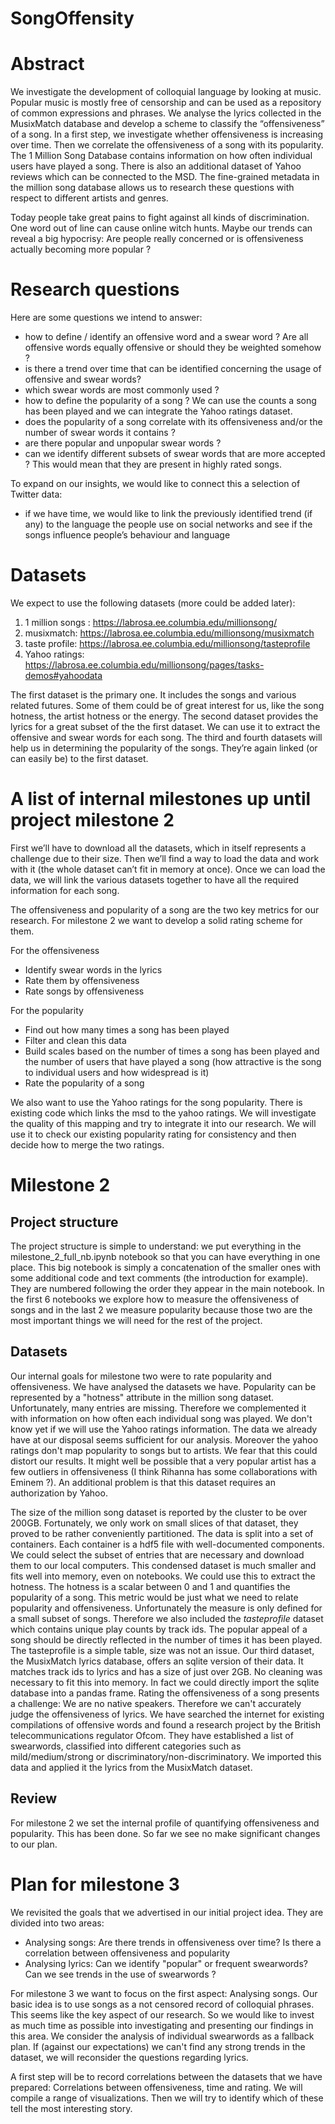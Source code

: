 # SongOffensity
# Abstract
We investigate the development of colloquial language by looking at music. Popular music is mostly free of censorship and can be used as a repository of common expressions and phrases.
We analyse the lyrics collected in the MusixMatch database and develop a scheme to classify the “offensiveness” of a song.
In a first step, we investigate whether offensiveness is increasing over time.
Then we correlate the offensiveness of a song with its popularity. The 1 Million Song Database contains information on how often individual users have played a song. There is also an additional dataset of Yahoo reviews which can be connected to the MSD.
The fine-grained metadata in the million song database allows us to research these questions with respect to different artists and genres.

Today people take great pains to fight against all kinds of discrimination. One word out of line can cause online witch hunts. Maybe our trends can reveal a big hypocrisy: Are people really concerned or is offensiveness actually becoming more popular ?

# Research questions
Here are some questions we intend to answer:

- how to define / identify an offensive word and a swear word ? Are all offensive words equally offensive or should they be weighted somehow ?
- is there a trend over time that can be identified concerning the usage of offensive and swear words?
- which swear words are most commonly used ?
- how to define the popularity of a song ? We can use the counts a song has been played and we can integrate the Yahoo ratings dataset.
- does the popularity of a song correlate with its offensiveness and/or the number of swear words it contains ?
- are there popular and unpopular swear words ?
- can we identify different subsets of swear words that are more accepted ? This would mean that they are present in highly rated songs.

To expand on our insights, we would like to connect this a selection of Twitter data:
- if we have time, we would like to link the previously identified trend (if any) to the language the people use on social networks and see if the songs influence people’s behaviour and language

# Datasets
We expect to use the following datasets (more could be added later):
1. 1 million songs : https://labrosa.ee.columbia.edu/millionsong/
2. musixmatch: https://labrosa.ee.columbia.edu/millionsong/musixmatch
3. taste profile: https://labrosa.ee.columbia.edu/millionsong/tasteprofile
4. Yahoo ratings: https://labrosa.ee.columbia.edu/millionsong/pages/tasks-demos#yahoodata

The first dataset is the primary one. It includes the songs and various related futures. Some of them could be of great interest for us, like the song hotness, the artist hotness or the energy.
The second dataset provides the lyrics for a great subset of the the first dataset. We can use it to extract the offensive and swear words for each song.
The third and fourth datasets will help us in determining the popularity of the songs. They’re again linked (or can easily be) to the first dataset.

# A list of internal milestones up until project milestone 2
First we’ll have to download all the datasets, which in itself represents a challenge due to their size.
Then we’ll find a way to load the data and work with it (the whole dataset can’t fit in memory at once).
Once we can load the data, we will link the various datasets together to have all the required information for each song.

The offensiveness and popularity of a song are the two key metrics for our research. For milestone 2 we want to develop a solid rating scheme for them.

For the offensiveness
 - Identify swear words in the lyrics
 - Rate them by offensiveness
 - Rate songs by offensiveness

For the popularity
 - Find out how many times a song has been played
 - Filter and clean this data
 - Build scales based on the number of times a song has been played and the number of users that have played a song (how attractive is the song to individual users and how widespread is it)
 - Rate the popularity of a song

We also want to use the Yahoo ratings for the song popularity. There is existing code which links the msd to the yahoo ratings. We will investigate the quality of this mapping and try to integrate it into our research. We will use it to check our existing popularity rating for consistency and then decide how to merge the two ratings.


# Milestone 2

## Project structure
The project structure is simple to understand: we put everything in the milestone_2_full_nb.ipynb notebook so that you can have everything in one place. This big notebook is simply a concatenation of the smaller ones with some additional code and text comments (the introduction for example). They are numbered following the order they appear in the main notebook. In the first 6 notebooks we explore how to measure the offensiveness of songs and in the last 2 we measure popularity because those two are the most important things we will need for the rest of the project.

## Datasets
Our internal goals for milestone two were to rate popularity and offensiveness.
We have analysed the datasets we have. Popularity can be represented by a "hotness" attribute in the million song dataset. Unfortunately, many entries are missing. Therefore we complemented it with information on how often each individual song was played. We don't know yet if we will use the Yahoo ratings information. The data we already have at our disposal seems sufficient for our analysis. Moreover the yahoo ratings don't map popularity to songs but to artists. We fear that this could distort our results. It might well be possible that a very popular artist has a few outliers in offensiveness (I think Rihanna has some collaborations with Eminem ?). An additional problem is that this dataset requires an authorization by Yahoo.

The size of the million song dataset is reported by the cluster to be over 200GB. Fortunately, we only work on small slices of that dataset, they proved to be rather conveniently partitioned. The data is split into a set of containers. Each container is a hdf5 file with well-documented components. We could select the subset of entries that are necessary and download them to our local computers. This condensed dataset is much smaller and fits well into memory, even on notebooks. We could use this to extract the hotness.
The hotness is a scalar between 0 and 1 and quantifies the popularity of a song. This metric would be just what we need to relate popularity and offensiveness. Unfortunately the measure is only defined for a small subset of songs.
Therefore we also included the _tasteprofile_ dataset which contains unique play counts by track ids. The popular appeal of a song should be directly reflected in the number of times it has been played. The tasteprofile is a simple table, size was not an issue.
Our third dataset, the MusixMatch lyrics database, offers an sqlite version of their data. It matches track ids to lyrics and has a size of just over 2GB. No cleaning was necessary to fit this into memory. In fact we could directly import the sqlite database into a pandas frame.
Rating the offensiveness of a song presents a challenge: We are no native speakers. Therefore we can't accurately judge the offensiveness of lyrics. We have searched the internet for existing compilations of offensive words and found a research project by the British telecommunications regulator Ofcom. They have established a list of swearwords, classified into different categories such as mild/medium/strong or discriminatory/non-discriminatory. We imported this data and applied it the lyrics from the MusixMatch dataset.

## Review
For milestone 2 we set the internal profile of quantifying offensiveness and popularity.
This has been done. So far we see no make significant changes to our plan.


# Plan for milestone 3

We revisited the goals that we advertised in our initial project idea. They are divided into two areas:
 - Analysing songs: Are there trends in offensiveness over time? Is there a correlation between offensiveness and popularity
 - Analysing lyrics: Can we identify "popular" or frequent swearwords? Can we see trends in the use of swearwords ?
 
For milestone 3 we want to focus on the first aspect: Analysing songs. 
Our basic idea is to use songs as a not censored record of colloquial phrases. This seems like the key aspect of our research. So we would like to invest as much time as possible into investigating and presenting our findings in this area. We consider the analysis of individual swearwords as a fallback plan. If (against our expectations) we can't find any strong trends in the dataset, we will reconsider the questions regarding lyrics.
 
 A first step will be to record correlations between the datasets that we have prepared: Correlations between offensiveness, time and rating. We will compile a range of visualizations. Then we will try to identify which of these tell the most interesting story.
